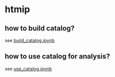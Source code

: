 # htmip

## how to build catalog?
see [build_catalog.ipynb](https://github.com/kuchaale/htmip/blob/main/build_catalog.ipynb)

## how to use catalog for analysis?
see [use_catalog.ipynb](https://github.com/kuchaale/htmip/blob/main/use_catalog.ipynb)

